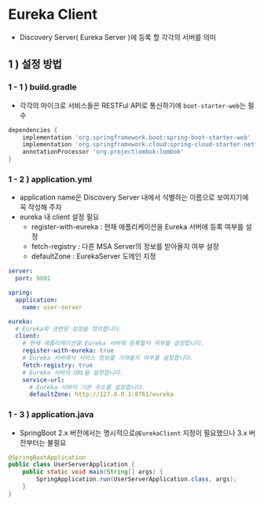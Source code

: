 # Eureka Client
- Discovery Server( Eureka Server )에 등록 할 각각의 서버를 의미
## 1 ) 설정 방법

### 1 - 1 ) build.gradle
- 각각의 마이크로 서비스들은 RESTFul API로 통신하기에 `boot-starter-web`는 필수
```groovy
dependencies {
	implementation 'org.springframework.boot:spring-boot-starter-web'
	implementation 'org.springframework.cloud:spring-cloud-starter-netflix-eureka-client'
	annotationProcessor 'org.projectlombok:lombok'
}
```

### 1 - 2 ) application.yml
- application name은 Discovery Server 내에서 식별하는 이름으로 보여지기에 꼭 작성해 주자
- eureka 내 client 설정 필요
  - register-with-eureka :  현재 애플리케이션을 Eureka 서버에 등록 여부를 설정
  - fetch-registry : 다른 MSA Server의 정보를 받아욜지 여부 설정
  - defaultZone : EurekaServer 도메인 지정
```yaml
server:
  port: 9081

spring:
  application:
    name: user-server

eureka:
  # Eureka와 관련된 설정을 정의합니다.
  client:
    # 현재 애플리케이션을 Eureka 서버에 등록할지 여부를 설정합니다.
    register-with-eureka: true
    # Eureka 서버에서 서비스 정보를 가져올지 여부를 설정합니다.
    fetch-registry: true
    # Eureka 서버의 URL을 설정합니다.
    service-url:
      # Eureka 서버의 기본 주소를 설정합니다.
      defaultZone: http://127.0.0.1:8761/eureka
```
### 1 - 3 ) application.java
- SpringBoot 2.x 버전에서는 명시적으로`@EurekaClient` 지정이 필요했으나 3.x 버전부터는 불필요
```java
@SpringBootApplication
public class UserServerApplication {
	public static void main(String[] args) {
		SpringApplication.run(UserServerApplication.class, args);
	}
}
```
